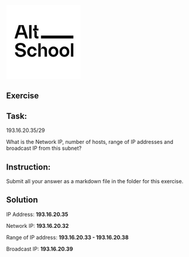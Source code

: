 ![Altschool logo](./1633989073690.jpg)

## Exercise

## Task:

193.16.20.35/29

What is the Network IP, number of hosts, range of IP addresses and broadcast IP from this subnet?

## Instruction:
Submit all your answer as a markdown file in the folder for this exercise.

## Solution

IP Address: 	<b>193.16.20.35</b>

Network IP: 	<b>193.16.20.32</b>

Range of IP address: 	<b>193.16.20.33 - 193.16.20.38</b>

Broadcast IP:	<b>193.16.20.39</b>
